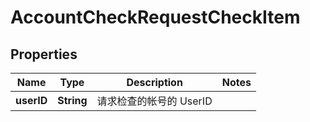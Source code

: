 

# AccountCheckRequestCheckItem

## Properties

Name | Type | Description | Notes
------------ | ------------- | ------------- | -------------
**userID** | **String** | 请求检查的帐号的 UserID | 



